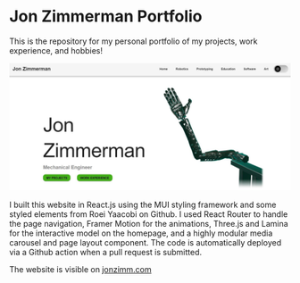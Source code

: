 ﻿# Jon Zimmerman Portfolio

This is the repository for my personal portfolio of my projects, work experience, and hobbies!


![Model](https://github.com/Jon-Zimmerman/Jon-Zimmerman.github.io/blob/main/src/assets/Website_Desktop.JPG)

I built this website in React.js using the MUI styling framework and some styled elements from Roei Yaacobi on Github. I used React Router to handle the page navigation, Framer Motion for the animations, Three.js and Lamina for the interactive model on the homepage, and a highly modular media carousel and page layout component. The code is automatically deployed via a Github action when a pull request is submitted.


The website is visible on [jonzimm.com](jonzimm.com)
